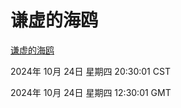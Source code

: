 # 谦虚的海鸥
[谦虚的海鸥](http://219.139.199.238:56308/qxdho/course/base/hotlink/index.php)

2024年 10月 24日 星期四 20:30:01 CST

2024年 10月 24日 星期四 12:30:01 GMT
